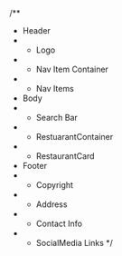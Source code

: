 /\*\*

- Header
- - Logo
- - Nav Item Container
- - Nav Items
- Body
- - Search Bar
- - RestuarantContainer
- - RestaurantCard
- Footer
- - Copyright
- - Address
- - Contact Info
- - SocialMedia Links
    \*/

